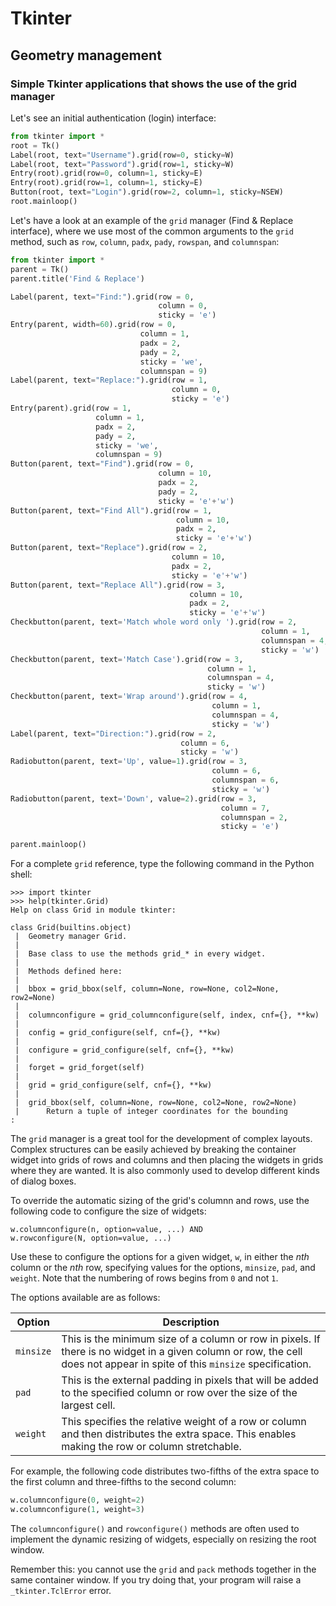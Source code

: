 # Tkinter

## Geometry management

### Simple Tkinter applications that shows the use of the grid manager

Let's see an initial authentication (login) interface:

```python
from tkinter import *
root = Tk()
Label(root, text="Username").grid(row=0, sticky=W)
Label(root, text="Password").grid(row=1, sticky=W)
Entry(root).grid(row=0, column=1, sticky=E)
Entry(root).grid(row=1, column=1, sticky=E)
Button(root, text="Login").grid(row=2, column=1, sticky=NSEW)
root.mainloop()
```

Let's have a look at an example of the `grid` manager (Find & Replace 
interface), where we use most of the common arguments to the `grid` 
method, such as `row`, `column`, `padx`, `pady`, `rowspan`, 
and `columnspan`:

```python
from tkinter import *
parent = Tk()
parent.title('Find & Replace')

Label(parent, text="Find:").grid(row = 0, 
                                 column = 0, 
                                 sticky = 'e')
Entry(parent, width=60).grid(row = 0, 
                             column = 1, 
                             padx = 2, 
                             pady = 2, 
                             sticky = 'we', 
                             columnspan = 9)
Label(parent, text="Replace:").grid(row = 1, 
                                    column = 0, 
                                    sticky = 'e')
Entry(parent).grid(row = 1, 
                   column = 1, 
                   padx = 2, 
                   pady = 2, 
                   sticky = 'we', 
                   columnspan = 9)
Button(parent, text="Find").grid(row = 0, 
                                 column = 10, 
                                 padx = 2, 
                                 pady = 2, 
                                 sticky = 'e'+'w')
Button(parent, text="Find All").grid(row = 1, 
                                     column = 10, 
                                     padx = 2, 
                                     sticky = 'e'+'w')
Button(parent, text="Replace").grid(row = 2, 
                                    column = 10, 
                                    padx = 2, 
                                    sticky = 'e'+'w')
Button(parent, text="Replace All").grid(row = 3, 
                                        column = 10, 
                                        padx = 2, 
                                        sticky = 'e'+'w')
Checkbutton(parent, text='Match whole word only ').grid(row = 2, 
                                                        column = 1, 
                                                        columnspan = 4,
                                                        sticky = 'w')
Checkbutton(parent, text='Match Case').grid(row = 3, 
                                            column = 1, 
                                            columnspan = 4, 
                                            sticky = 'w')
Checkbutton(parent, text='Wrap around').grid(row = 4, 
                                             column = 1, 
                                             columnspan = 4, 
                                             sticky = 'w')
Label(parent, text="Direction:").grid(row = 2, 
                                      column = 6, 
                                      sticky = 'w')
Radiobutton(parent, text='Up', value=1).grid(row = 3, 
                                             column = 6, 
                                             columnspan = 6, 
                                             sticky = 'w')
Radiobutton(parent, text='Down', value=2).grid(row = 3, 
                                               column = 7, 
                                               columnspan = 2, 
                                               sticky = 'e')

parent.mainloop()

```

For a complete `grid` reference, type the following command in the 
Python shell:

```
>>> import tkinter
>>> help(tkinter.Grid)
Help on class Grid in module tkinter:

class Grid(builtins.object)
 |  Geometry manager Grid.
 |  
 |  Base class to use the methods grid_* in every widget.
 |  
 |  Methods defined here:
 |  
 |  bbox = grid_bbox(self, column=None, row=None, col2=None, row2=None)
 |  
 |  columnconfigure = grid_columnconfigure(self, index, cnf={}, **kw)
 |  
 |  config = grid_configure(self, cnf={}, **kw)
 |  
 |  configure = grid_configure(self, cnf={}, **kw)
 |  
 |  forget = grid_forget(self)
 |  
 |  grid = grid_configure(self, cnf={}, **kw)
 |  
 |  grid_bbox(self, column=None, row=None, col2=None, row2=None)
 |      Return a tuple of integer coordinates for the bounding
:
```

The `grid` manager is a great tool for the development of complex 
layouts. Complex structures can be easily achieved by breaking the 
container widget into grids of rows and columns and then placing the 
widgets in grids where they are wanted. It is also commonly used to 
develop different kinds of dialog boxes.

To override the automatic sizing of the grid's columnn and rows, use the 
following code to configure the size of widgets:

```
w.columnconfigure(n, option=value, ...) AND
w.rowconfigure(N, option=value, ...)
```

Use these to configure the options for a given widget, `w`, in either 
the *nth* column or the *nth* row, specifying values for the 
options, `minsize`, `pad`, and `weight`. Note that the numbering of rows 
begins from `0` and not `1`.

The options available are as follows:

Option | Description
------------ | -------------
`minsize` | This is the minimum size of a column or row in pixels. If there is no widget in a given column or row, the cell does not appear in spite of this `minsize` specification.
`pad` | This is the external padding in pixels that will be added to the specified column or row over the size of the largest cell.
`weight` | This specifies the relative weight of a row or column and then distributes the extra space. This enables making the row or column stretchable.

For example, the following code distributes two-fifths of the extra 
space to the first column and three-fifths to the second column:

```python
w.columnconfigure(0, weight=2)
w.columnconfigure(1, weight=3)
```

The `columnconfigure()` and `rowconfigure()` methods are often used to 
implement the dynamic resizing of widgets, especially on resizing the 
root window.

Remember this: you cannot use the `grid` and `pack` methods together in 
the same container window. If you try doing that, your program will 
raise a `_tkinter.TclError` error.

